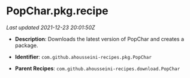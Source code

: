 # PopChar.pkg.recipe

_Last updated 2021-12-23 20:01:50Z_

- **Description**: Downloads the latest version of PopChar and creates a package.

- **Identifier**: `com.github.ahousseini-recipes.pkg.PopChar`

- **Parent Recipes**: `com.github.ahousseini-recipes.download.PopChar`
